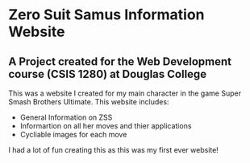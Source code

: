 # Zero Suit Samus Information Website

## A Project created for the Web Development course (CSIS	1280) at Douglas College 

This was a website I created for my main character in the game Super Smash Brothers Ultimate. This website includes:

- General Information on ZSS
- Informartion on all her moves and thier applications
- Cycliable images for each move

I had a lot of fun creating this as this was my first ever website! 
